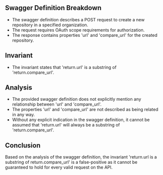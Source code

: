 ## Swagger Definition Breakdown
- The swagger definition describes a POST request to create a new repository in a specified organization.
- The request requires OAuth scope requirements for authorization.
- The response contains properties 'url' and 'compare_url' for the created repository.

## Invariant
- The invariant states that 'return.url' is a substring of 'return.compare_url'.

## Analysis
- The provided swagger definition does not explicitly mention any relationship between 'url' and 'compare_url'.
- The properties 'url' and 'compare_url' are not described as being related in any way.
- Without any explicit indication in the swagger definition, it cannot be assumed that 'return.url' will always be a substring of 'return.compare_url'.

## Conclusion
Based on the analysis of the swagger definition, the invariant 'return.url is a substring of return.compare_url' is a false-positive as it cannot be guaranteed to hold for every valid request on the API.
